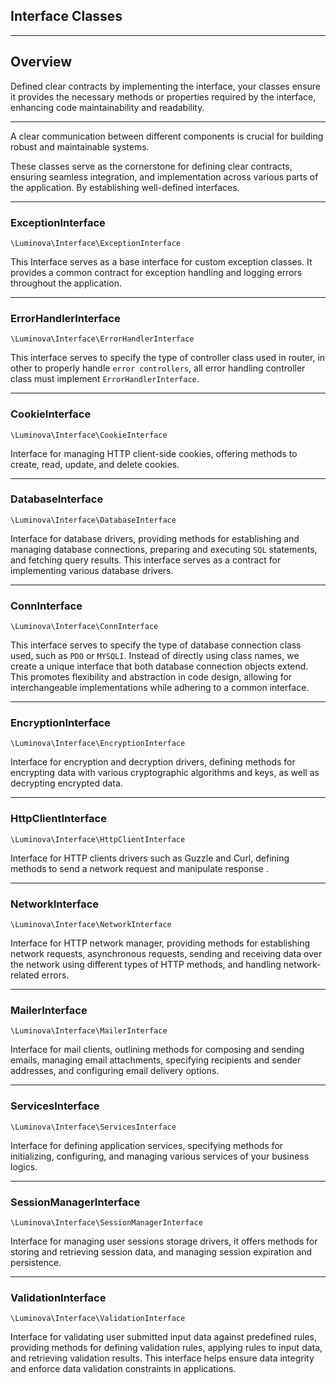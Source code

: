 ## Interface Classes

***

## Overview

Defined clear contracts by implementing the interface, your classes ensure it provides the necessary methods or properties required by the interface, enhancing code maintainability and readability.

***

A clear communication between different components is crucial for building robust and maintainable systems.

These classes serve as the cornerstone for defining clear contracts, ensuring seamless integration, and implementation across various parts of the application. By establishing well-defined interfaces.

***

### ExceptionInterface

`\Luminova\Interface\ExceptionInterface`

This Interface serves as a base interface for custom exception classes. It provides a common contract for exception handling and logging errors throughout the application.

***

### ErrorHandlerInterface

`\Luminova\Interface\ErrorHandlerInterface`

This interface serves to specify the type of controller class used in router, in other to properly handle `error controllers`, all error handling controller class must implement `ErrorHandlerInterface`.

***

### CookieInterface

`\Luminova\Interface\CookieInterface`

Interface for managing HTTP client-side cookies, offering methods to create, read, update, and delete cookies.

***

### DatabaseInterface

`\Luminova\Interface\DatabaseInterface` 

Interface for database drivers, providing methods for establishing and managing database connections, preparing and executing `SQL` statements, and fetching query results. This interface serves as a contract for implementing various database drivers.

***

### ConnInterface

`\Luminova\Interface\ConnInterface`

This interface serves to specify the type of database connection class used, such as `PDO` or `MYSQLI`. Instead of directly using class names, we create a unique interface that both database connection objects extend. This promotes flexibility and abstraction in code design, allowing for interchangeable implementations while adhering to a common interface.

***

### EncryptionInterface

`\Luminova\Interface\EncryptionInterface` 

Interface for encryption and decryption drivers, defining methods for encrypting data with various cryptographic algorithms and keys, as well as decrypting encrypted data.

***

### HttpClientInterface

`\Luminova\Interface\HttpClientInterface` 

Interface for HTTP clients drivers such as Guzzle and Curl, defining methods to send a network request and manipulate response .
***

### NetworkInterface
`\Luminova\Interface\NetworkInterface` 

Interface for HTTP network manager, providing methods for establishing network requests, asynchronous requests, sending and receiving data over the network using different types of HTTP methods, and handling network-related errors.

***

### MailerInterface
`\Luminova\Interface\MailerInterface` 

Interface for mail clients, outlining methods for composing and sending emails, managing email attachments, specifying recipients and sender addresses, and configuring email delivery options.

***

### ServicesInterface
`\Luminova\Interface\ServicesInterface` 

Interface for defining application services, specifying methods for initializing, configuring, and managing various services of your business logics.

***

### SessionManagerInterface
`\Luminova\Interface\SessionManagerInterface` 

Interface for managing user sessions storage drivers, it offers methods for storing and retrieving session data, and managing session expiration and persistence.

***

### ValidationInterface

`\Luminova\Interface\ValidationInterface` 

Interface for validating user submitted input data against predefined rules, providing methods for defining validation rules, applying rules to input data, and retrieving validation results. This interface helps ensure data integrity and enforce data validation constraints in applications.
